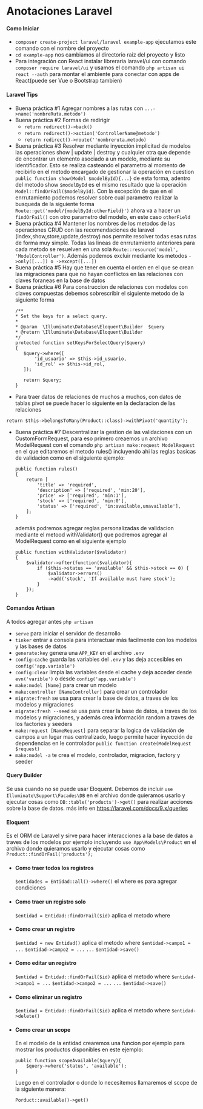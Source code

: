 # Anotaciones Laravel
#### Como Iniciar
- ```composer create-project laravel/laravel example-app``` ejecutamos este comando con el nombre del proyecto
- ```cd example-app``` nos cambiamos al directorio raiz del proyecto y listo
- Para integración con React instalar libreraria laravel/ui con comando ```composer require laravel/ui``` y usamos el comando ```php artisan ui react --auth``` para montar el ambiente para conectar con apps de React(puede ser Vue o Bootstrap tambien)

#### Laravel Tips
* Buena práctica #1
	Agregar nombres a las rutas con ```...->name('nombreRuta.metodo')```
* Buena práctica #2
	Formas de redirigir 
	- ```return redirect()->back()```
	- ```return redirect()->action('ControllerName@metodo')```
	- ```return redirect()->route(''nombreruta.metodo)```
* Buena práctica #3
	Resolver mediante inyección implicitad de modelos las operaciones show | update | destroy y cualquier otra que depende de encontrar un elemento asociado a un modelo, mediante su identificador. Esto se realiza casteando el parametro al momento de recibirlo en el metodo encargado de gestionar la operación en cuestion 
	``` public function show(Model $modelById){...}``` de esta forma, adentro del metodo show ```$modelById``` es el mismo resultado que la operación ```Model::findOrFail($modelById)```. Con la excepción de que en el enrrutamiento podemos resolver sobre cual parametro realizar la busqueda de la siguiente forma 
	```Route::get('model/{modelById:otherField}')``` ahora va a hacer un ```findOrFail()``` con otro parametro del modelo, en este caso ```otherField```
* Buena práctica #4
	Mantener los nombres de los metodos de las operaciones CRUD con las recomendaciones de laravel (index,show,store,update,destroy) nos permite resolver todas esas rutas de forma muy simple. Todas las lineas de enrrutamiento anteriores para cada metodo se resuelven en una sola ```Route::resource('model', 'ModelController')```. Además podemos excluir mediante los metodos ```->only([...]) o ->except([...])```
* Buena práctica #5
	Hay que tener en cuenta el orden en el que se crean las migraciones para que no hayan conflictos en las relaciones con claves foraneas en la base de datos
* Buena práctica #6
	Para construccion de relaciones con modelos con claves compuestas debemos sobrescribir el siguiente metodo de la siguiente forma
	 ```
	 /**
     * Set the keys for a select query.
     *
     * @param  \Illuminate\Database\Eloquent\Builder  $query
     * @return \Illuminate\Database\Eloquent\Builder
     */
    protected function setKeysForSelectQuery($query)
    {
        $query->where([
            'id_usuario' => $this->id_usuario,
            'id_rol' => $this->id_rol,
        ]);

        return $query;
    }
	 ```
* Para traer datos de relaciones de muchos a muchos, con datos de tablas pivot se puede hacer lo siguiente en la declaracion de las relaciones
```
return $this->belongsToMany(Product::class)->withPivot('quantity');
```
* Buena práctica #7
	Descentralizar la gestion de las validaciones con un CustomFormRequest, para eso primero creaemos un archivo ModelRequest con el comando ```php artisan make:request ModelRequest```
	en el que editaremos el metodo rules() incluyendo ahi las reglas basicas de validacion como en el siguiente ejemplo:
	```
	public function rules()
    {
        return [
            'title' => 'required',
            'description' => ['required', 'min:20'],
            'price' => ['required', 'min:1'],
            'stock' => ['required', 'min:0'],
            'status' => ['required', 'in:available,unavailable'],
        ];
    }
	```
	además podremos agregar reglas personalizadas de validacion mediante el metood withValidator() que podremos agregar al ModelRequest como en el siguiente ejemplo
	```
	public function withValidator($validator)
    {
        $validator->after(function($validator){
            if ($this->status == 'available' && $this->stock == 0) {
                $validator->errors()
                ->add('stock', 'If available must have stock');
            }
        });
    }
	```


#### Comandos Artisan
A todos agregar antes ```php artisan```
- ```serve``` para iniciar el servidor de desarrollo
- ```tinker``` entrar a consola para interactuar más facilmente con los modelos y las bases de datos
- ```generate:key``` genera una ```APP_KEY``` en el archivo ```.env```
- ```config:cache``` guarda las variables del ```.env``` y las deja accesibles en ```config('app.variable')```
- ```config:clear``` limpia las variables desde el cache y deja acceder desde ```evn('varible')``` o desde ```config('app.variable')```
- ```make:model [Name]``` para crear un modelo
- ```make:controller [NameController]``` para crear un controlador
- ```migrate:fresh``` se usa para crear la base de datos, a traves de los modelos y migraciones
- ```migrate:fresh --seed``` se usa para crear la base de datos, a traves de los modelos y migraciones, y además crea información random a traves de los factories y seeders
- ```make:request [NameRequest]``` para separar la logica de validación de campos a un lugar mas centralizado, luego permite hacer inyección de dependencias en le controlador ```public function create(ModelRequest $request)```
- ```make:model -a``` te crea el modelo, controlador, migracion, factory y seeder

#### Query Builder
Se usa cuando no se puede usar Eloquent. Debemos de incluir ```use Illuminate\Support\Facades\DB``` en el archivo donde quieramos usarlo y ejecutar cosas como ```DB::table('products')->get()``` para realizar acciones sobre la base de datos.
más info en https://laravel.com/docs/9.x/queries

#### Eloquent
Es el ORM de Laravel y sirve para hacer interacciones a la base de datos a traves de los modelos por ejemplo incluyendo ```use App\Models\Product``` en el archivo donde quieramos usarlo y ejecutar cosas como ```Product::findOrFail('products');```

* #### Como traer todos los registros
	```$entidades = Entidad::all()->where()``` el where es para agregar condiciones
* #### Como traer un registro solo
	```$entidad = Entidad::findOrFail($id)``` aplica el metodo where
* #### Como crear un registro
	```$entidad = new Entidad()``` aplica el metodo where
	```$entidad->campo1 = ...```
	```$entidad->campo2 = ...```
	```...```
	```$entidad->save()```
* #### Como editar un registro
	```$entidad = Entidad::findOrFail($id)``` aplica el metodo where
	```$entidad->campo1 = ...```
	```$entidad->campo2 = ...```
	```...```
	```$entidad->save()```
* #### Como eliminar un registro
	```$entidad = Entidad::findOrFail($id)``` aplica el metodo where
	```$entidad->delete()```
* #### Como crear un scope
	En el modelo de la entidad crearemos una funcion por ejemplo para mostrar los productos disponibles en este ejemplo:
	```
	public function scopeAvailable($query){
        $query->where('status', 'available');
    }
	``` 
	Luego en el controlador o donde lo necesitemos llamaremos el scope de la siguiente manera:
	```
	Porduct::available()->get()
	```
